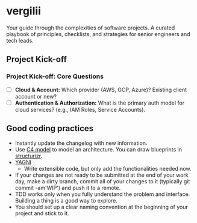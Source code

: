 # vergilii
Your guide through the complexities of software projects. A curated playbook of principles, checklists, and strategies for senior engineers and tech leads.

## Project Kick-off

### Project Kick-off: Core Questions

* [ ] **Cloud & Account:** Which provider (AWS, GCP, Azure)? Existing client account or new?
* [ ] **Authentication & Authorization:** What is the primary auth model for cloud services? (e.g., IAM Roles, Service Accounts).

## Good coding practices

* Instantly update the changelog with new information.
* Use [C4 model](https://c4model.com/) to model an architecture. You can draw blueprints in [structurizr](https://structurizr.com/).
* [YAGNI](https://en.wikipedia.org/wiki/You_aren%27t_gonna_need_it)
  * Write extensible code, but only add the functionalities needed now.
* If your changes are not ready to be submitted at the end of your work day, make a dirty branch, commit all of your changes to it (typically git commit -am'WIP') and push it to a remote.
* TDD works only when you fully understand the problem and interface. Building a thing is a good way to explore.
* You should set up a clear naming convention at the beginning of your project and stick to it. 
